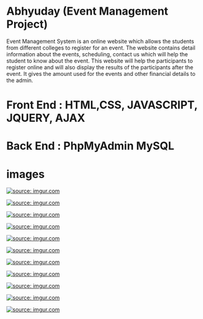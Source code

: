# Abhyuday (Event Management Project)

Event Management System is an online website which allows the students from different colleges
to register for an event. The website contains detail information about the events, scheduling,
contact us which will help the student to know about the event. This website will help the
participants to register online and will also display the results of the participants after the event.
It gives the amount used for the events and other financial details to the admin.


# Front End                    :   HTML,CSS, JAVASCRIPT, JQUERY, AJAX
# Back End                     :   PhpMyAdmin MySQL 




# images
<a href="https://imgur.com/LScg43O"><img src="https://i.imgur.com/LScg43O.png" title="source: imgur.com" /></a>

<a href="https://imgur.com/QTY7xo0"><img src="https://i.imgur.com/QTY7xo0.png" title="source: imgur.com" /></a>

<a href="https://imgur.com/6dL0pqy"><img src="https://i.imgur.com/6dL0pqy.png" title="source: imgur.com" /></a>

<a href="https://imgur.com/2EQMlOi"><img src="https://i.imgur.com/2EQMlOi.png" title="source: imgur.com" /></a>

<a href="https://imgur.com/mNUUDz2"><img src="https://i.imgur.com/mNUUDz2.png" title="source: imgur.com" /></a>

<a href="https://imgur.com/Ap5qSDo"><img src="https://i.imgur.com/Ap5qSDo.png" title="source: imgur.com" /></a>

<a href="https://imgur.com/CrPN1b4"><img src="https://i.imgur.com/CrPN1b4.png" title="source: imgur.com" /></a>

<a href="https://imgur.com/rXnV7uU"><img src="https://i.imgur.com/rXnV7uU.png" title="source: imgur.com" /></a>

<a href="https://imgur.com/gXBrBl3"><img src="https://i.imgur.com/gXBrBl3.png" title="source: imgur.com" /></a>

<a href="https://imgur.com/3UzRyK0"><img src="https://i.imgur.com/3UzRyK0.png" title="source: imgur.com" /></a>

<a href="https://imgur.com/spTva0t"><img src="https://i.imgur.com/spTva0t.png" title="source: imgur.com" /></a>
